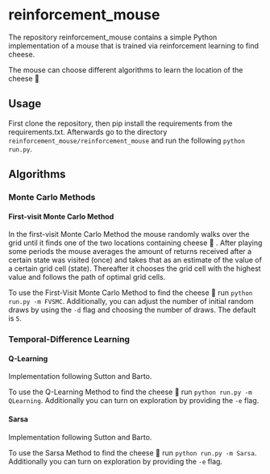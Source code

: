 # reinforcement_mouse
The repository reinforcement_mouse contains a simple Python implementation of a mouse that is trained via reinforcement learning to find cheese.

The mouse can choose different algorithms to learn the location of the cheese 🧀 

## Usage

First clone the repository, then pip install the requirements from the requirements.txt. 
Afterwards go to the directory ``reinforcement_mouse/reinforcement_mouse`` and run the following ``python run.py``.


## Algorithms

### Monte Carlo Methods

#### First-visit Monte Carlo Method

In the first-visit Monte Carlo Method the mouse randomly walks over the grid until it finds one of the two locations containing cheese 🧀 . After playing some periods the mouse averages the amount of returns received after a certain state was visited (once) and takes that as an estimate of the value of a certain grid cell (state). Thereafter it chooses the grid cell with the highest value and follows the path of optimal grid cells.

To use the First-Visit Monte Carlo Method to find the cheese 🧀  run ``python run.py -m FVSMC``. Additionally, you can adjust the number of initial random draws by using the ``-d`` flag and choosing the number of draws. The default is ``5``.

### Temporal-Difference Learning

#### Q-Learning

Implementation following Sutton and Barto.

To use the Q-Learning Method to find the cheese 🧀  run ``python run.py -m QLearning``. Additionally you can turn on exploration by providing the ``-e`` flag.

#### Sarsa

Implementation following Sutton and Barto.

To use the Sarsa Method to find the cheese 🧀  run ``python run.py -m Sarsa``. Additionally you can turn on exploration by providing the ``-e`` flag.
